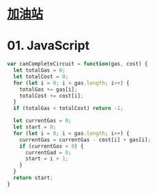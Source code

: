 # [加油站](https://leetcode-cn.com/problems/gas-station/)



# 01. JavaScript

```js
var canCompleteCircuit = function(gas, cost) {
  let totalGas = 0;
  let totalCost = 0;
  for (let i = 0; i < gas.length; i++) {
    totalGas += gas[i];
    totalCost += cost[i];
  }
  if (totalGas < totalCost) return -1;

  let currentGas = 0;
  let start = 0;
  for (let i = 0; i < gas.length; i++) {
    currentGas = currentGas - cost[i] + gas[i];
    if (currentGas < 0) {
      currentGad = 0;
      start = i + 1;
    }
  }
  return start;
}
```